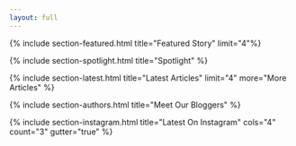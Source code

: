 ```yaml
---
layout: full
---
```


{% include section-featured.html title="Featured Story" limit="4"%}

{% include section-spotlight.html title="Spotlight" %}

{% include section-latest.html title="Latest Articles" limit="4" more="More Articles" %}

{% include section-authors.html title="Meet Our Bloggers" %}

{% include section-instagram.html title="Latest On Instagram" cols="4" count="3" gutter="true" %}